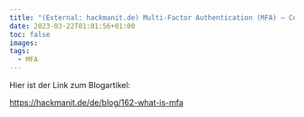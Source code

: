 ```yaml
---
title: "(External: hackmanit.de) Multi-Factor Authentication (MFA) – Comparison of the 5 Most Used Possession Factors"
date: 2023-03-22T01:01:56+01:00
toc: false
images:
tags:
  - MFA
---
```


Hier ist der Link zum Blogartikel:

https://hackmanit.de/de/blog/162-what-is-mfa
